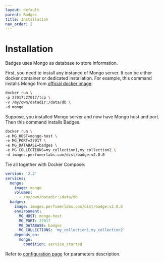 ```yaml
---
layout: default
parent: Badges
title: Installation
nav_order: 2
---
```


Installation
============

Badges uses Mongo as database to store information.

First, you need to install any instance of Mongo server. It can be either docker container or dedicated installation.
For example, this command installs Mongo from [official docker image](https://hub.docker.com/_/mongo):

```bash
docker run \
-p 27017:27017/tcp \
-v /my/own/datadir:/data/db \
-d mongo
```

Suppose, you installed Mongo server and now have Mongo host and port. Then this command installs Badges.

```bash
docker run \
-e MG_HOST=mongo-host \
-e MG_PORT=27017 \
-e MG_DATABASE=badges \
-e MG_COLLECTIONS=my_collection1,my_collection2 \
-d images.perfumerlabs.com/dist/badge:v2.0.0
```

Tie all together with Docker Compose:

```yml
version: '2.2'
services:
  mongo:
    image: mongo
    volumes:
      - /my/own/datadir:/data/db
  badges:
    image: images.perfumerlabs.com/dist/badge:v2.0.0
    environment:
      MG_HOST: mongo-host
      MG_PORT: 27017
      MG_DATABASE: badges
      MG_COLLECTIONS: 'my_collection1,my_collection2'
    depends_on:
      mongo:
        condition: service_started
```

Refer to [configuration page](/images/badges/config) for parameters description.